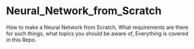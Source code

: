 # Neural_Network_from_Scratch
How to make a Neural Network from Scratch, What requirements are there for such things, what topics you should be aware of, Everything is covered in this Repo.
